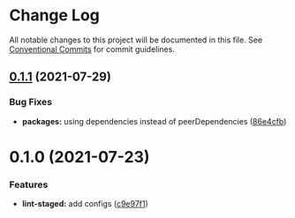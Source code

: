 # Change Log

All notable changes to this project will be documented in this file.
See [Conventional Commits](https://conventionalcommits.org) for commit guidelines.

## [0.1.1](https://github.com/nickstaroba/eterna-tooling/compare/@eterna/lint-staged-config-prettier@0.1.0...@eterna/lint-staged-config-prettier@0.1.1) (2021-07-29)


### Bug Fixes

* **packages:** using dependencies instead of peerDependencies ([86e4cfb](https://github.com/nickstaroba/eterna-tooling/commit/86e4cfb992cab4bf969729c62bd36e7ab5274b4a))





# 0.1.0 (2021-07-23)


### Features

* **lint-staged:** add configs ([c9e97f1](https://github.com/nickstaroba/eterna-tooling/commit/c9e97f15b7bba63f444e869dac37028f659ca8bd))
